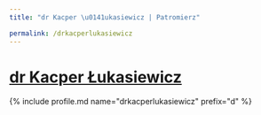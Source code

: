 ```yaml
---
title: "dr Kacper \u0141ukasiewicz | Patromierz"

permalink: /drkacperlukasiewicz
---
```


# [dr Kacper Łukasiewicz](https://patronite.pl/drkacperlukasiewicz)

{% include profile.md name="drkacperlukasiewicz" prefix="d" %}
